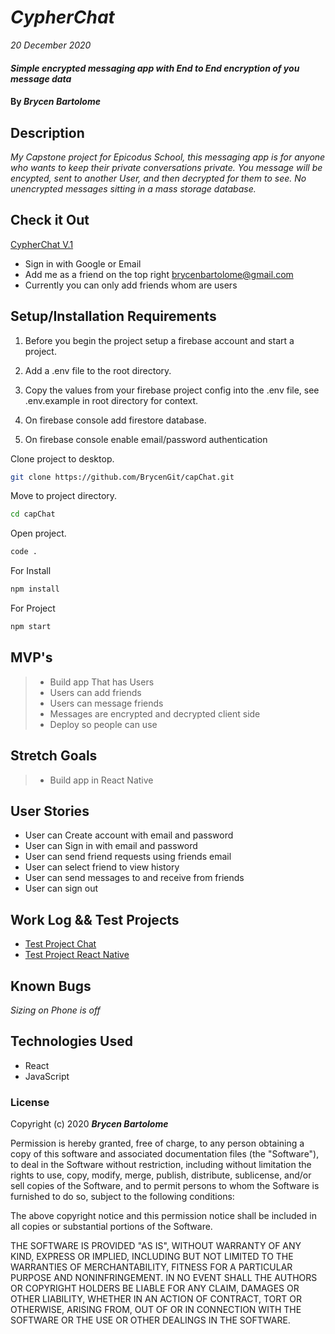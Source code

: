 # _CypherChat_

_20 December 2020_

#### _Simple encrypted messaging app with End to End encryption of you message data_

#### By _**Brycen Bartolome**_

## Description

_My Capstone project for Epicodus School, this messaging app is for anyone who wants to keep their private conversations private. You message will be encypted, sent to another User, and then decrypted for them to see. No unencrypted messages sitting in a mass storage database._

## Check it Out

[CypherChat V.1](https://capstone-chat-3c5ec.web.app/)

- Sign in with Google or Email
- Add me as a friend on the top right [brycenbartolome@gmail.com](brycenbartolome@gmail.com)
- Currently you can only add friends whom are users

## Setup/Installation Requirements

1. Before you begin the project setup a firebase account and start a project.

2. Add a .env file to the root directory.

3. Copy the values from your firebase project config into the .env file, see .env.example in root directory for context.

4. On firebase console add firestore database.

5. On firebase console enable email/password authentication

Clone project to desktop.

```bash
git clone https://github.com/BrycenGit/capChat.git
```

Move to project directory.

```bash
cd capChat
```

Open project.

```bash
code .
```

For Install

```bash
npm install
```

For Project

```bash
npm start
```

## MVP's

> - Build app That has Users
> - Users can add friends
> - Users can message friends
> - Messages are encrypted and decrypted client side
> - Deploy so people can use

## Stretch Goals

> - Build app in React Native

## User Stories

- User can Create account with email and password
- User can Sign in with email and password
- User can send friend requests using friends email
- User can select friend to view history
- User can send messages to and receive from friends
- User can sign out

## Work Log && Test Projects

- [Test Project Chat](https://github.com/BrycenGit/Capstone-Chat)
- [Test Project React Native](https://github.com/BrycenGit/imgShareExpo)

## Known Bugs

_Sizing on Phone is off_

## Technologies Used

- React
- JavaScript

### License

Copyright (c) 2020 **_Brycen Bartolome_**

Permission is hereby granted, free of charge, to any person obtaining a copy of this software and associated documentation files (the "Software"), to deal in the Software without restriction, including without limitation the rights to use, copy, modify, merge, publish, distribute, sublicense, and/or sell copies of the Software, and to permit persons to whom the Software is furnished to do so, subject to the following conditions:

The above copyright notice and this permission notice shall be included in all copies or substantial portions of the Software.

THE SOFTWARE IS PROVIDED "AS IS", WITHOUT WARRANTY OF ANY KIND, EXPRESS OR IMPLIED, INCLUDING BUT NOT LIMITED TO THE WARRANTIES OF MERCHANTABILITY, FITNESS FOR A PARTICULAR PURPOSE AND NONINFRINGEMENT. IN NO EVENT SHALL THE AUTHORS OR COPYRIGHT HOLDERS BE LIABLE FOR ANY CLAIM, DAMAGES OR OTHER LIABILITY, WHETHER IN AN ACTION OF CONTRACT, TORT OR OTHERWISE, ARISING FROM, OUT OF OR IN CONNECTION WITH THE SOFTWARE OR THE USE OR OTHER DEALINGS IN THE SOFTWARE.
